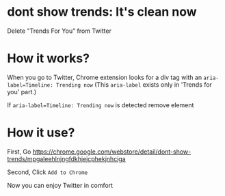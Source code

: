 # dont show trends: It's clean now
Delete "Trends For You" from Twitter

# How it works?
When you go to Twitter, Chrome extension looks for a div tag with an ```aria-label=Timeline: Trending now``` (This ```aria-label``` exists only in 'Trends for you' part.)

If ```aria-label=Timeline: Trending now``` is detected remove element

# How it use?
First, Go https://chrome.google.com/webstore/detail/dont-show-trends/mpgaleehlnjngfdkhjejcphekjnhciga

Second, Click ```Add to Chrome```

Now you can enjoy Twitter in comfort
